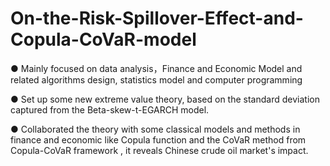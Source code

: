 # On-the-Risk-Spillover-Effect-and-Copula-CoVaR-model
● Mainly focused on data analysis，Finance and Economic Model and related algorithms design, statistics model and computer programming  

● Set up some new extreme value theory, based on the standard deviation captured from the Beta-skew-t-EGARCH model. 

● Collaborated the theory with some classical models and methods in finance and economic like Copula function and the CoVaR method from Copula-CoVaR framework , it reveals Chinese crude oil market's impact.

